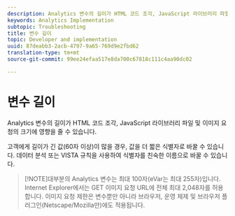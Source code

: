 ```yaml
---
description: Analytics 변수의 길이가 HTML 코드 조각, JavaScript 라이브러리 파일 및 이미지 요청의 크기에 영향을 줄 수 있습니다.
keywords: Analytics Implementation
subtopic: Troubleshooting
title: 변수 길이
topic: Developer and implementation
uuid: 87deabb3-2acb-4797-9a65-769d9e2fbd62
translation-type: tm+mt
source-git-commit: 99ee24efaa517e8da700c67818c111c4aa90dc02

---
```



# 변수 길이

Analytics 변수의 길이가 HTML 코드 조각, JavaScript 라이브러리 파일 및 이미지 요청의 크기에 영향을 줄 수 있습니다.

고객에게 길이가 긴 값(60자 이상)이 많을 경우, 값을 더 짧은 식별자로 바꿀 수 있습니다. 데이터 분석 또는 VISTA 규칙을 사용하여 식별자를 친숙한 이름으로 바꿀 수 있습니다.

> [!NOTE]대부분의 Analytics 변수는 최대 100자(eVar는 최대 255자)입니다. Internet Explorer에서는 GET 이미지 요청 URL에 전체 최대 2,048자를 허용합니다. 이미지 요청 제한은 변수뿐만 아니라 브라우저, 운영 체제 및 브라우저 플러그인(Netscape/Mozilla만)에도 적용됩니다.

